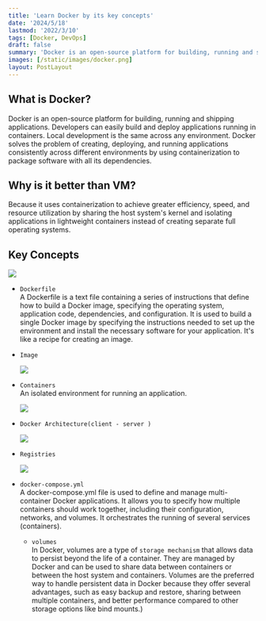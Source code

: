 ```yaml
---
title: 'Learn Docker by its key concepts'
date: '2024/5/18'
lastmod: '2022/3/10'
tags: [Docker, DevOps]
draft: false
summary: 'Docker is an open-source platform for building, running and shipping applications. Developers can easily build and deploy applications running in containers. Local development is the same across any environment.'
images: [/static/images/docker.png]
layout: PostLayout
---
```


## What is Docker?
Docker is an open-source platform for building, running and shipping applications. Developers can easily build and deploy applications running in containers. Local development is the same across any environment.
Docker solves the problem of creating, deploying, and running applications consistently across different environments by using containerization to package software with all its dependencies.
## Why is it better than VM?
Because it uses containerization to achieve greater efficiency, speed, and resource utilization by sharing the host system's kernel and isolating applications in lightweight containers instead of creating separate full operating systems.
## Key Concepts  
![](/static/images/docker-2.png)
- `Dockerfile`  
  A Dockerfile is a text file containing a series of instructions that define how to build a Docker image, specifying the operating system, application code, dependencies, and configuration.
It is used to build a single Docker image by specifying the instructions needed to set up the environment and install the necessary software for your application. It's like a recipe for creating an image.
- `Image`

  ![](/static/images/docker-4.png) 
- `Containers`  
  An isolated environment for running an application.  

  ![](/static/images/docker-5.png)
- `Docker Architecture(client - server )`  

  ![](/static/images/docker-arch.png)
- `Registries`  

  ![](/static/images/docker-registries.png)

- `docker-compose.yml`  
A docker-compose.yml file is used to define and manage multi-container Docker applications. It allows you to specify how multiple containers should work together, including their configuration, networks, and volumes. It orchestrates the running of several services (containers).
  - `volumes`  
  In Docker, volumes are a type of `storage mechanism` that allows data to persist beyond the life of a container. They are managed by Docker and can be used to share data between containers or between the host system and containers. Volumes are the preferred way to handle persistent data in Docker because they offer several advantages, such as easy backup and restore, sharing between multiple containers, and better performance compared to other storage options like bind mounts.)

  
